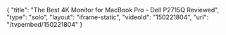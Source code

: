 {
    "title": "The Best 4K Monitor for MacBook Pro - Dell P2715Q Reviewed",
    "type": "solo",
    "layout": "iframe-static",
    "videoId": "150221804",
    "url": "\/tvpembed\/150221804"
}